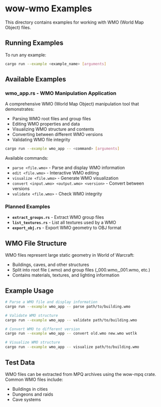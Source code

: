 # wow-wmo Examples

This directory contains examples for working with WMO (World Map Object) files.

## Running Examples

To run any example:

```bash
cargo run --example <example_name> [arguments]
```

## Available Examples

### wmo_app.rs - WMO Manipulation Application

A comprehensive WMO (World Map Object) manipulation tool that demonstrates:

- Parsing WMO root files and group files
- Editing WMO properties and data
- Visualizing WMO structure and contents
- Converting between different WMO versions
- Validating WMO file integrity

```bash
cargo run --example wmo_app -- <command> [arguments]
```

Available commands:
- `parse <file.wmo>` - Parse and display WMO information
- `edit <file.wmo>` - Interactive WMO editing
- `visualize <file.wmo>` - Generate WMO visualization
- `convert <input.wmo> <output.wmo> <version>` - Convert between versions
- `validate <file.wmo>` - Check WMO integrity

### Planned Examples

- **`extract_groups.rs`** - Extract WMO group files
- **`list_textures.rs`** - List all textures used by a WMO
- **`export_obj.rs`** - Export WMO geometry to OBJ format

## WMO File Structure

WMO files represent large static geometry in World of Warcraft:

- Buildings, caves, and other structures
- Split into root file (.wmo) and group files (_000.wmo,_001.wmo, etc.)
- Contains materials, textures, and lighting information

## Example Usage

```bash
# Parse a WMO file and display information
cargo run --example wmo_app -- parse path/to/building.wmo

# Validate WMO structure
cargo run --example wmo_app -- validate path/to/building.wmo

# Convert WMO to different version
cargo run --example wmo_app -- convert old.wmo new.wmo wotlk

# Visualize WMO structure
cargo run --example wmo_app -- visualize path/to/building.wmo
```

## Test Data

WMO files can be extracted from MPQ archives using the wow-mpq crate.
Common WMO files include:

- Buildings in cities
- Dungeons and raids
- Cave systems

